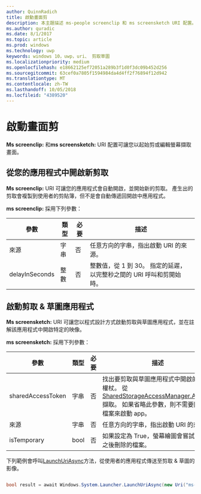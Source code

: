 ```yaml
---
author: QuinnRadich
title: 啟動畫面剪
description: 本主題描述 ms-people screenclip 和 ms screensketch URI 配置。 您的應用程式可以使用這些 URI 配置啟動剪取與草圖應用程式或開啟新剪取。
ms.author: quradic
ms.date: 8/1/2017
ms.topic: article
ms.prod: windows
ms.technology: uwp
keywords: windows 10，uwp，uri、 剪取草圖
ms.localizationpriority: medium
ms.openlocfilehash: e18662125ef72051a289b3f1d0f3dc09b452d256
ms.sourcegitcommit: 63cef0a7805f1594984da4d4ff2f76894f12d942
ms.translationtype: MT
ms.contentlocale: zh-TW
ms.lasthandoff: 10/05/2018
ms.locfileid: "4389520"
---
```

# <a name="launch-screen-snipping"></a>啟動畫面剪

**Ms screenclip:** 和**ms screensketch:** URI 配置可讓您以起始剪或編輯螢幕擷取畫面。

## <a name="open-a-new-snip-from-your-app"></a>從您的應用程式中開啟新剪取

**Ms screenclip:** URI 可讓您的應用程式會自動開啟，並開始新的剪取。 產生出的剪取會複製到使用者的剪貼簿，但不是會自動傳遞回開啟中應用程式。

**ms screenclip:** 採用下列參數：

| 參數 | 類型 | 必要 | 描述 |
| --- | --- | --- | --- |
| 來源 | 字串 | 否 | 任意方向的字串，指出啟動 URI 的來源。 |
| delayInSeconds | 整數 | 否 | 整數值，從 1 到 30。 指定的延遲，以完整秒之間的 URI 呼叫和剪開始時。 |

## <a name="launching-the-snip--sketch-app"></a>啟動剪取 & 草圖應用程式

**Ms screensketch:** URI 可讓您以程式設計方式啟動剪取與草圖應用程式，並在註解該應用程式中開啟特定的映像。

**ms screensketch:** 採用下列參數：

| 參數 | 類型 | 必要 | 描述 |
| --- | --- | --- | --- |
| sharedAccessToken | 字串 | 否 | 找出要剪取與草圖應用程式中開啟的檔案權杖。 從[SharedStorageAccessManager.AddFile](https://docs.microsoft.com/uwp/api/windows.applicationmodel.datatransfer.sharedstorageaccessmanager.addfile)擷取。 如果省略此參數，則不需要開啟的檔案來啟動 app。 |
| 來源 | 字串 | 否 | 任意方向的字串，指出啟動 URI 的來源。 |
| isTemporary | bool | 否 | 如果設定為 True，螢幕繪圖會嘗試開啟它之後刪除的檔案。 |

下列範例會呼叫[LaunchUriAsync](https://docs.microsoft.com/uwp/api/Windows.System.Launcher#Windows_System_Launcher_LaunchUriAsync_Windows_Foundation_Uri_)方法，從使用者的應用程式傳送至剪取 & 草圖的影像。

```csharp

bool result = await Windows.System.Launcher.LaunchUriAsync(new Uri("ms-screensketch:edit?source=MyApp&isTemporary=false&sharedAccessToken=2C37ADDA-B054-40B5-8B38-11CED1E1A2D"));

```